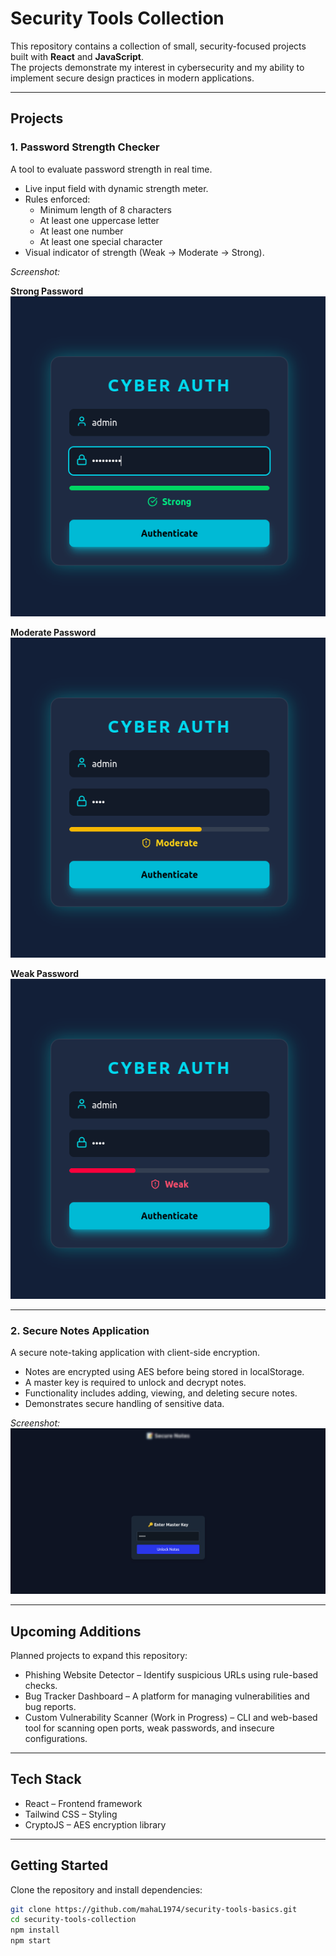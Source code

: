 # Security Tools Collection

This repository contains a collection of small, security-focused projects built with **React** and **JavaScript**.  
The projects demonstrate my interest in cybersecurity and my ability to implement secure design practices in modern applications.

---

## Projects

### 1. Password Strength Checker

A tool to evaluate password strength in real time.

- Live input field with dynamic strength meter.
- Rules enforced:
  - Minimum length of 8 characters
  - At least one uppercase letter
  - At least one number
  - At least one special character
- Visual indicator of strength (Weak → Moderate → Strong).

_Screenshot:_  

**Strong Password**  
![Strong Password Demo](./assets/strong_pwd.png)

**Moderate Password**  
![Moderate Password Demo](./assets/moderate_pwd.png)

**Weak Password**  
![Weak Password Demo](./assets/weak_pwd.png)


---

### 2. Secure Notes Application

A secure note-taking application with client-side encryption.

- Notes are encrypted using AES before being stored in localStorage.
- A master key is required to unlock and decrypt notes.
- Functionality includes adding, viewing, and deleting secure notes.
- Demonstrates secure handling of sensitive data.

_Screenshot:_  
![Secure Notes Demo](./assets/master_key_auth.png)

---

## Upcoming Additions

Planned projects to expand this repository:

- Phishing Website Detector – Identify suspicious URLs using rule-based checks.
- Bug Tracker Dashboard – A platform for managing vulnerabilities and bug reports.
- Custom Vulnerability Scanner (Work in Progress) – CLI and web-based tool for scanning open ports, weak passwords, and insecure configurations.

---

## Tech Stack

- React – Frontend framework
- Tailwind CSS – Styling
- CryptoJS – AES encryption library

---

## Getting Started

Clone the repository and install dependencies:

```bash
git clone https://github.com/mahaL1974/security-tools-basics.git
cd security-tools-collection
npm install
npm start
```
